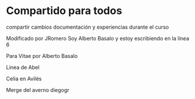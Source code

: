 # Compartido para todos

compartir cambios documentación y experiencias durante el curso

Modificado por JRomero
Soy Alberto Basalo y estoy escribiendo en la línea 6

Para Vitae por Alberto Basalo

Linea de Abel

Celia en Avilés

Merge del averno
diegogr

